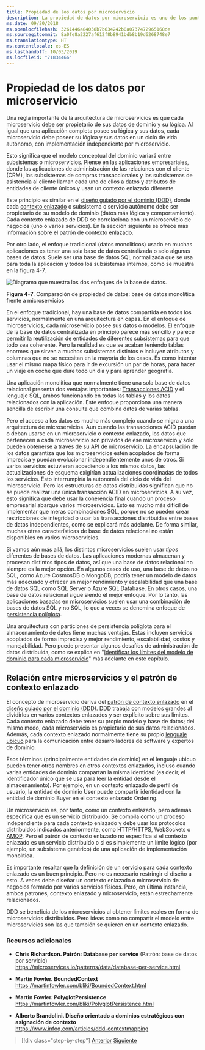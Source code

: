 ```yaml
---
title: Propiedad de los datos por microservicio
description: La propiedad de datos por microservicio es uno de los puntos clave de los microservicios. Cada microservicio debe ser el único propietario de su base de datos, sin compartirla con ningún otro. Por supuesto, todas las instancias de un microservicio se conectan a la misma base de datos de alta disponibilidad.
ms.date: 09/20/2018
ms.openlocfilehash: 3261446a84038b7b634242b0a0737472965168de
ms.sourcegitcommit: 8a0fe8a2227af612f8b8941bdb8b19d6268748e7
ms.translationtype: HT
ms.contentlocale: es-ES
ms.lasthandoff: 10/03/2019
ms.locfileid: "71834466"
---
```

# <a name="data-sovereignty-per-microservice"></a>Propiedad de los datos por microservicio

Una regla importante de la arquitectura de microservicios es que cada microservicio debe ser propietario de sus datos de dominio y su lógica. Al igual que una aplicación completa posee su lógica y sus datos, cada microservicio debe poseer su lógica y sus datos en un ciclo de vida autónomo, con implementación independiente por microservicio.

Esto significa que el modelo conceptual del dominio variará entre subsistemas o microservicios. Piense en las aplicaciones empresariales, donde las aplicaciones de administración de las relaciones con el cliente (CRM), los subsistemas de compras transaccionales y los subsistemas de asistencia al cliente llaman cada uno de ellos a datos y atributos de entidades de cliente únicos y usan un contexto enlazado diferente.

Este principio es similar en el [diseño guiado por el dominio (DDD)](https://en.wikipedia.org/wiki/Domain-driven_design), donde cada [contexto enlazado](https://martinfowler.com/bliki/BoundedContext.html) o subsistema o servicio autónomo debe ser propietario de su modelo de dominio (datos más lógica y comportamiento). Cada contexto enlazado de DDD se correlaciona con un microservicio de negocios (uno o varios servicios). En la sección siguiente se ofrece más información sobre el patrón de contexto enlazado.

Por otro lado, el enfoque tradicional (datos monolíticos) usado en muchas aplicaciones es tener una sola base de datos centralizada o solo algunas bases de datos. Suele ser una base de datos SQL normalizada que se usa para toda la aplicación y todos los subsistemas internos, como se muestra en la figura 4-7.

![Diagrama que muestra los dos enfoques de la base de datos.](./media/data-sovereignty-per-microservice/data-sovereignty-comparison.png)

**Figura 4-7**. Comparación de propiedad de datos: base de datos monolítica frente a microservicios

En el enfoque tradicional, hay una base de datos compartida en todos los servicios, normalmente en una arquitectura en capas. En el enfoque de microservicios, cada microservicio posee sus datos o modelos. El enfoque de la base de datos centralizada en principio parece más sencillo y parece permitir la reutilización de entidades de diferentes subsistemas para que todo sea coherente. Pero la realidad es que se acaban teniendo tablas enormes que sirven a muchos subsistemas distintos e incluyen atributos y columnas que no se necesitan en la mayoría de los casos. Es como intentar usar el mismo mapa físico para ir de excursión un par de horas, para hacer un viaje en coche que dure todo un día y para aprender geografía.

Una aplicación monolítica que normalmente tiene una sola base de datos relacional presenta dos ventajas importantes: [Transacciones ACID](https://en.wikipedia.org/wiki/ACID) y el lenguaje SQL, ambos funcionando en todas las tablas y los datos relacionados con la aplicación. Este enfoque proporciona una manera sencilla de escribir una consulta que combina datos de varias tablas.

Pero el acceso a los datos es mucho más complejo cuando se migra a una arquitectura de microservicios. Aun cuando las transacciones ACID puedan o deban usarse en un microservicio o contexto enlazado, los datos que pertenecen a cada microservicio son privados de ese microservicio y solo pueden obtenerse a través de su API de microservicio. La encapsulación de los datos garantiza que los microservicios estén acoplados de forma imprecisa y puedan evolucionar independientemente unos de otros. Si varios servicios estuvieran accediendo a los mismos datos, las actualizaciones de esquema exigirían actualizaciones coordinadas de todos los servicios. Esto interrumpiría la autonomía del ciclo de vida del microservicio. Pero las estructuras de datos distribuidas significan que no se puede realizar una única transacción ACID en microservicios. A su vez, esto significa que debe usar la coherencia final cuando un proceso empresarial abarque varios microservicios. Esto es mucho más difícil de implementar que meras combinaciones SQL, porque no se pueden crear restricciones de integridad o usar las transacciones distribuidas entre bases de datos independientes, como se explicará más adelante. De forma similar, muchas otras características de base de datos relacional no están disponibles en varios microservicios.

Si vamos aún más allá, los distintos microservicios suelen usar *tipos* diferentes de bases de datos. Las aplicaciones modernas almacenan y procesan distintos tipos de datos, así que una base de datos relacional no siempre es la mejor opción. En algunos casos de uso, una base de datos no SQL, como Azure CosmosDB o MongoDB, podría tener un modelo de datos más adecuado y ofrecer un mejor rendimiento y escalabilidad que una base de datos SQL como SQL Server o Azure SQL Database. En otros casos, una base de datos relacional sigue siendo el mejor enfoque. Por lo tanto, las aplicaciones basadas en microservicios suelen usar una combinación de bases de datos SQL y no SQL, lo que a veces se denomina enfoque de [persistencia políglota](https://martinfowler.com/bliki/PolyglotPersistence.html).

Una arquitectura con particiones de persistencia políglota para el almacenamiento de datos tiene muchas ventajas. Estas incluyen servicios acoplados de forma imprecisa y mejor rendimiento, escalabilidad, costos y manejabilidad. Pero puede presentar algunos desafíos de administración de datos distribuida, como se explica en "[Identificar los límites del modelo de dominio para cada microservicio](identify-microservice-domain-model-boundaries.md)" más adelante en este capítulo.

## <a name="the-relationship-between-microservices-and-the-bounded-context-pattern"></a>Relación entre microservicios y el patrón de contexto enlazado

El concepto de microservicio deriva del [patrón de contexto enlazado](https://martinfowler.com/bliki/BoundedContext.html) en el [diseño guiado por el dominio (DDD)](https://en.wikipedia.org/wiki/Domain-driven_design). DDD trabaja con modelos grandes al dividirlos en varios contextos enlazados y ser explícito sobre sus límites. Cada contexto enlazado debe tener su propio modelo y base de datos; del mismo modo, cada microservicio es propietario de sus datos relacionados. Además, cada contexto enlazado normalmente tiene su propio [lenguaje ubicuo](https://martinfowler.com/bliki/UbiquitousLanguage.html) para la comunicación entre desarrolladores de software y expertos de dominio.

Esos términos (principalmente entidades de dominio) en el lenguaje ubicuo pueden tener otros nombres en otros contextos enlazados, incluso cuando varias entidades de dominio compartan la misma identidad (es decir, el identificador único que se usa para leer la entidad desde el almacenamiento). Por ejemplo, en un contexto enlazado de perfil de usuario, la entidad de dominio User puede compartir identidad con la entidad de dominio Buyer en el contexto enlazado Ordering.

Un microservicio es, por tanto, como un contexto enlazado, pero además especifica que es un servicio distribuido. Se compila como un proceso independiente para cada contexto enlazado y debe usar los protocolos distribuidos indicados anteriormente, como HTTP/HTTPS, WebSockets o [AMQP](https://en.wikipedia.org/wiki/Advanced_Message_Queuing_Protocol). Pero el patrón de contexto enlazado no especifica si el contexto enlazado es un servicio distribuido o si es simplemente un límite lógico (por ejemplo, un subsistema genérico) de una aplicación de implementación monolítica.

Es importante resaltar que la definición de un servicio para cada contexto enlazado es un buen principio. Pero no es necesario restringir el diseño a esto. A veces debe diseñar un contexto enlazado o microservicio de negocios formado por varios servicios físicos. Pero, en última instancia, ambos patrones, contexto enlazado y microservicio, están estrechamente relacionados.

DDD se beneficia de los microservicios al obtener límites reales en forma de microservicios distribuidos. Pero ideas como no compartir el modelo entre microservicios son las que también se quieren en un contexto enlazado.

### <a name="additional-resources"></a>Recursos adicionales

- **Chris Richardson. Patrón: Database per service** (Patrón: base de datos por servicio) \
  <https://microservices.io/patterns/data/database-per-service.html>

- **Martin Fowler. BoundedContext** \
  <https://martinfowler.com/bliki/BoundedContext.html>

- **Martin Fowler. PolyglotPersistence** \
  <https://martinfowler.com/bliki/PolyglotPersistence.html>

- **Alberto Brandolini. Diseño orientado a dominios estratégicos con asignación de contexto** \
  <https://www.infoq.com/articles/ddd-contextmapping>

>[!div class="step-by-step"]
>[Anterior](microservices-architecture.md)
>[Siguiente](logical-versus-physical-architecture.md)
